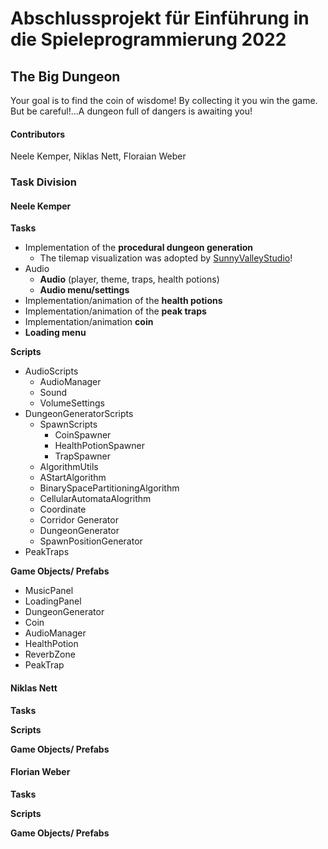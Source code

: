 # Abschlussprojekt für Einführung in die Spieleprogrammierung 2022

## The Big Dungeon
Your goal is to find the coin of wisdome! By collecting it you win the game. But be careful!...A dungeon full of dangers is awaiting you!

#### Contributors
Neele Kemper, Niklas Nett, Floraian Weber

### Task Division

#### Neele Kemper
**Tasks**
* Implementation of the **procedural dungeon generation**
    * The tilemap visualization was adopted by [SunnyValleyStudio](https://github.com/SunnyValleyStudio/Unity_2D_Procedural_Dungoen_Tutorial)!  
* Audio
    * **Audio** (player, theme, traps, health potions)
    * **Audio menu/settings**
* Implementation/animation of the **health potions**
* Implementation/animation of the **peak traps**
* Implementation/animation **coin**
* **Loading menu**

**Scripts**
* AudioScripts
    * AudioManager
    * Sound
    * VolumeSettings
* DungeonGeneratorScripts
    * SpawnScripts  
        * CoinSpawner
        * HealthPotionSpawner
        * TrapSpawner
    * AlgorithmUtils
    * AStartAlgorithm
    * BinarySpacePartitioningAlgorithm
    * CellularAutomataAlogrithm
    * Coordinate
    * Corridor Generator
    * DungeonGenerator
    * SpawnPositionGenerator
* PeakTraps 

**Game Objects/ Prefabs**
* MusicPanel
* LoadingPanel
* DungeonGenerator
* Coin
* AudioManager
* HealthPotion
* ReverbZone
* PeakTrap

#### Niklas Nett
**Tasks**

**Scripts**

**Game Objects/ Prefabs**

#### Florian Weber

**Tasks**

**Scripts**

**Game Objects/ Prefabs**
